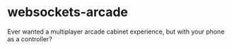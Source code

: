 # websockets-arcade
Ever wanted a multiplayer arcade cabinet experience, but with your phone as a controller?
